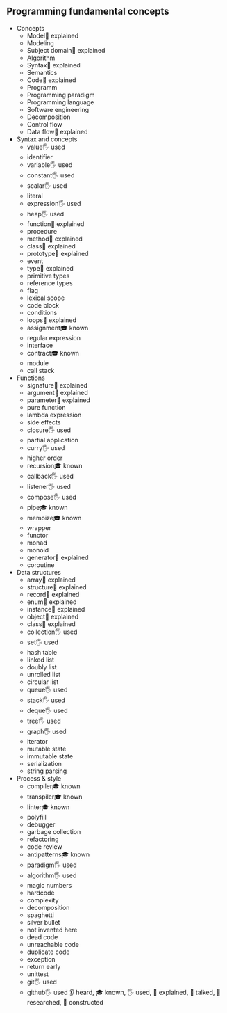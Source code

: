 ## Programming fundamental concepts

- Concepts
  - Model🙋 explained
  - Modeling
  - Subject domain🙋 explained
  - Algorithm
  - Syntax🙋 explained
  - Semantics
  - Code🙋 explained
  - Programm
  - Programming paradigm
  - Programming language
  - Software engineering
  - Decomposition
  - Control flow
  - Data flow🙋 explained
- Syntax and concepts
  - value🖐️ used
  - identifier
  - variable🖐️ used
  - constant🖐️ used
  - scalar🖐️ used
  - literal
  - expression🖐️ used
  - heap🖐️ used
  - function🙋 explained
  - procedure
  - method🙋 explained
  - class🙋 explained
  - prototype🙋 explained
  - event
  - type🙋 explained
  - primitive types
  - reference types
  - flag
  - lexical scope
  - code block
  - conditions
  - loops🙋 explained
  - assignment🎓 known
  - regular expression
  - interface
  - contract🎓 known
  - module
  - call stack
- Functions
  - signature🙋 explained
  - argument🙋 explained
  - parameter🙋 explained
  - pure function
  - lambda expression
  - side effects
  - closure🖐️ used
  - partial application
  - curry🖐️ used
  - higher order
  - recursion🎓 known
  - callback🖐️ used
  - listener🖐️ used
  - compose🖐️ used
  - pipe🎓 known
  - memoize🎓 known
  - wrapper
  - functor
  - monad
  - monoid
  - generator🙋 explained
  - coroutine
- Data structures
  - array🙋 explained
  - structure🙋 explained
  - record🙋 explained
  - enum🙋 explained
  - instance🙋 explained
  - object🙋 explained
  - class🙋 explained
  - collection🖐️ used
  - set🖐️ used
  - hash table
  - linked list
  - doubly list
  - unrolled list
  - circular list
  - queue🖐️ used
  - stack🖐️ used
  - deque🖐️ used
  - tree🖐️ used
  - graph🖐️ used
  - iterator
  - mutable state
  - immutable state
  - serialization
  - string parsing
- Process & style
  - compiler🎓 known
  - transpiler🎓 known
  - linter🎓 known
  - polyfill
  - debugger
  - garbage collection
  - refactoring
  - code review
  - antipatterns🎓 known
  - paradigm🖐️ used
  - algorithm🖐️ used
  - magic numbers
  - hardcode
  - complexity
  - decomposition
  - spaghetti
  - silver bullet
  - not invented here
  - dead code
  - unreachable code
  - duplicate code
  - exception
  - return early
  - unittest
  - git🖐️ used
  - github🖐️ used
👂 heard, 🎓 known, 🖐️ used, 🙋 explained, 📢 talked, 🔬 researched, 🚀 constructed
